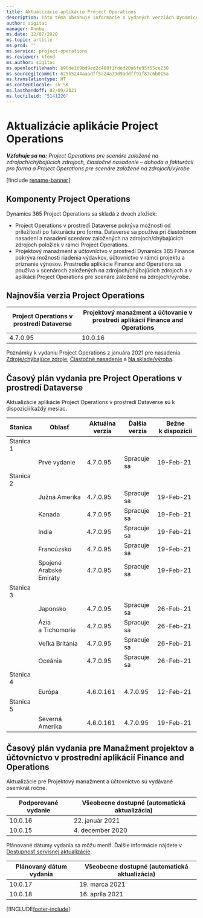 ```yaml
---
title: Aktualizácie aplikácie Project Operations
description: Táto téma obsahuje informácie o vydaných verziách Dynamics 365 Project Operations.
author: sigitac
manager: Annbe
ms.date: 12/07/2020
ms.topic: article
ms.prod: ''
ms.service: project-operations
ms.reviewer: kfend
ms.author: sigitac
ms.openlocfilehash: b90de169bd9ed2c408f1fded20a6fe95f55ce230
ms.sourcegitcommit: 625b5244aaadff5a24a79d9addff91f87c6b015a
ms.translationtype: HT
ms.contentlocale: sk-SK
ms.lasthandoff: 02/09/2021
ms.locfileid: "5141226"
---
```

# <a name="project-operations-updates"></a>Aktualizácie aplikácie Project Operations

_**Vzťahuje sa na:** Project Operations pre scenáre založené na zdrojoch/chýbajúcich zdrojoch, čiastočné nasadenie – dohoda o fakturácii pro forma a Project Operations pre scenáre založené na zdrojoch/výrobe_

[!include [rename-banner](~/includes/cc-data-platform-banner.md)]

## <a name="project-operations-components"></a>Komponenty Project Operations

Dynamics 365 Project Operations sa skladá z dvoch zložiek:

- Project Operations v prostredí Dataverse pokrýva možnosti od príležitosti po fakturáciu pro forma. Dataverse sa používa pri čiastočnom nasadení a nasadení scenárov založených na zdrojoch/chýbajúcich zdrojoch položiek v rámci Project Operations.
- Projektový manažment a účtovníctvo v prostredí Dynamics 365 Finance pokrýva možnosti riadenia výdavkov, účtovníctvo v rámci projektu a priznanie výnosov. Prostredie aplikácie Finance and Operations sa používa v scenároch založených na zdrojoch/chýbajúcich zdrojoch a v aplikácii Project Operations pre scenáre založené na zdrojoch/výrobe.

## <a name="project-operations-latest-version"></a>Najnovšia verzia Project Operations

| Project Operations v prostredí Dataverse | Projektový manažment a účtovanie v prostredí aplikácií Finance and Operations |
| --- | --- |
| 4.7.0.95 | 10.0.16 |

Poznámky k vydaniu Project Operations z januára 2021 pre nasadenia [Zdroje/chýbajúce zdroje](whats-new-feb-2021-resource-based.md), [Čiastočné nasadenie](../pro/whats-new/whats-new-feb-2021-lite.md) a [Na sklade/výroba](../prod-pma/whats-new/whats-new-jan-2021-stocked.md).

## <a name="release-schedule-for-project-operations-on-dataverse-environment"></a>Časový plán vydania pre Project Operations v prostredí Dataverse

Aktualizácie aplikácie Project Operations v prostredí Dataverse sú k dispozícii každý mesiac. 

| Stanica   | Oblasť        | Aktuálna verzia | Ďalšia verzia | Bežne k dispozícii |
|-----------|---------------|-----------------|--------------|---------------------|
| Stanica 1 |   &nbsp;      |    &nbsp;       | &nbsp;       |      &nbsp;         |
|   &nbsp;  | Prvé vydanie |  4.7.0.95       | Spracuje sa     | 19-Feb-21           |
| Stanica 2 |   &nbsp;      |    &nbsp;       | &nbsp;       |      &nbsp;         |
|   &nbsp;  | Južná Amerika |  4.7.0.95       | Spracuje sa     | 19-Feb-21           |
|    &nbsp; | Kanada        |  4.7.0.95       | Spracuje sa     | 19-Feb-21           |
|   &nbsp;  | India         |  4.7.0.95       | Spracuje sa     | 19-Feb-21           |
|   &nbsp;  | Francúzsko         |  4.7.0.95       | Spracuje sa     | 19-Feb-21           |
|   &nbsp;  | Spojené Arabské Emiráty         |  4.7.0.95       | Spracuje sa     | 19-Feb-21           |
| Stanica 3  |      &nbsp;   |     &nbsp;      |     &nbsp;   |      &nbsp;         |
|   &nbsp;  | Japonsko         |  4.7.0.95       | Spracuje sa     | 26-Feb-21           |
|   &nbsp;  | Ázia a Tichomorie  |  4.7.0.95       | Spracuje sa     | 26-Feb-21           |
|   &nbsp;  | Veľká Británia |  4.7.0.95       | Spracuje sa     | 26-Feb-21           |
|   &nbsp;  | Oceánia       |  4.7.0.95       | Spracuje sa     | 26-Feb-21           |
| Stanica 4 |     &nbsp;    |     &nbsp;      |     &nbsp;   |      &nbsp;         |
|   &nbsp;  | Európa        |  4.6.0.161       | 4.7.0.95     | 12-Feb-21           |
| Stanica 5 |     &nbsp;    |     &nbsp;      |     &nbsp;   |      &nbsp;         |
|   &nbsp;  | Severná Amerika |  4.6.0.161       | 4.7.0.95     | 19-Feb-21           |

## <a name="release-schedule-for-project-management-and-accounting-in-the-finance-and-operations-apps-environment"></a>Časový plán vydania pre Manažment projektov a účtovníctvo v prostrední aplikácií Finance and Operations

Aktualizácie pre Projektový manažment a účtovníctvo sú vydávané osemkrát ročne.

| Podporované vydanie | Všeobecne dostupné (automatická aktualizácia) |
| --- | --- |
| 10.0.16 | 22. január 2021 |
| 10.0.15 | 4. december 2020 |


Plánované dátumy vydania sa môžu meniť. Ďalšie informácie nájdete v [Dostupnosť servisnej aktualizácie](https://docs.microsoft.com/dynamics365/fin-ops-core/fin-ops/get-started/public-preview-releases?toc=/dynamics365/finance/toc.json).

| Plánovaný dátum vydania | Všeobecne dostupné (automatická aktualizácia) |
| --- | --- |
| 10.0.17 | 19. marca 2021 |
| 10.0.18 | 16. apríla 2021 |


[!INCLUDE[footer-include](../includes/footer-banner.md)]